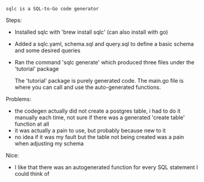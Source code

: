     sqlc is a SQL-to-Go code generator

Steps:
- Installed sqlc with 'brew install sqlc' (can also install with go)
- Added a sqlc.yaml, schema.sql and query.sql to define a basic schema and some desired queries
- Ran the command 'sqlc generate' which produced three files under the 'tutorial' package
    
    
    The 'tutorial' package is purely generated code. The main.go file is where you can call and use the auto-generated functions. 
    
    
Problems:
- the codegen actually did not create a postgres table, i had to do it manually each time, not sure if there was a generated 'create table' function at all
- it was actually a pain to use, but probably because new to it
- no idea if it was my fault but the table not being created was a pain when adjusting my schema


Nice:
- I like that there was an autogenerated function for every SQL statement I could think of
